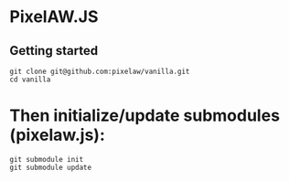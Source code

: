 # PixelAW.JS


## Getting started
```
git clone git@github.com:pixelaw/vanilla.git
cd vanilla
```

# Then initialize/update submodules (pixelaw.js):
```
git submodule init
git submodule update
```